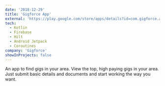```yaml
---
date: '2018-12-29'
title: 'Gigforce App'
external: 'https://play.google.com/store/apps/details?id=com.gigforce.app&hl=en_US'
tech:
  - Kotlin
  - Firebase
  - Hilt
  - Android Jetpack
  - Coroutines
company: 'Gigforce'
showInProjects: false
---
```


An app to find gigs in your area. View the top, high paying gigs in your area. Just submit basic details and documents and start working the way you want.
